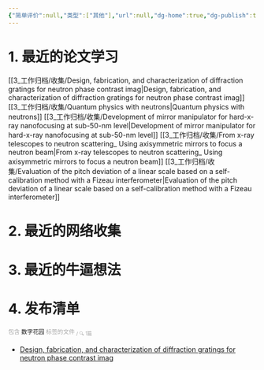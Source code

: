 ```yaml
---
{"简单评价":null,"类型":["其他"],"url":null,"dg-home":true,"dg-publish":true,"tags":["gardenEntry"],"permalink":"/2_兴趣_日记与留档/收集/【数字花园的主页】/","dgPassFrontmatter":true}
---
```




# 1. 最近的论文学习
[[3_工作归档/收集/Design, fabrication, and characterization of diffraction gratings for neutron phase contrast imag\|Design, fabrication, and characterization of diffraction gratings for neutron phase contrast imag]]
[[3_工作归档/收集/Quantum physics with neutrons\|Quantum physics with neutrons]]
[[3_工作归档/收集/Development of mirror manipulator for hard-x-ray nanofocusing at sub-50-nm level\|Development of mirror manipulator for hard-x-ray nanofocusing at sub-50-nm level]]
[[3_工作归档/收集/From x-ray telescopes to neutron scattering_ Using axisymmetric mirrors to focus a neutron beam\|From x-ray telescopes to neutron scattering_ Using axisymmetric mirrors to focus a neutron beam]]
[[3_工作归档/收集/Evaluation of the pitch deviation of a linear scale based on a self-calibration method with a Fizeau interferometer\|Evaluation of the pitch deviation of a linear scale based on a self-calibration method with a Fizeau interferometer]]



# 2. 最近的网络收集




# 3. 最近的牛逼想法




# 4. 发布清单

<span><span><sub><font color="#A6A6A6">包含</font>  数字花园  <font color="#A6A6A6">标签的文件 <sub> / 🔍 1篇</sub></font></sub></span></span><span><ul class="dataview dataview-ul dataview-result-list-root-ul"><li class="dataview-result-list-li"><span><a data-href="Design, fabrication, and characterization of diffraction gratings for neutron phase contrast imag" href="Design, fabrication, and characterization of diffraction gratings for neutron phase contrast imag" class="internal-link" target="_blank" rel="noopener">Design, fabrication, and characterization of diffraction gratings for neutron phase contrast imag</a></span></li></ul></span>














